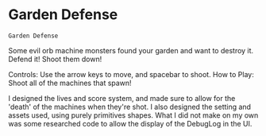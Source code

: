 # Garden Defense

~~~~~~~~~~~~~~
Garden Defense
~~~~~~~~~~~~~~
Some evil orb machine monsters found your garden and want to destroy it. Defend it! Shoot them down!

Controls: Use the arrow keys to move, and spacebar to shoot. 
How to Play: Shoot all of the machines that spawn! 

I designed the lives and score system, and made sure to allow for the 'death' of the machines when they're shot. I also designed the setting and assets used, using purely primitives shapes. What I did not make on my own was some researched code to allow the display of the DebugLog in the UI.
